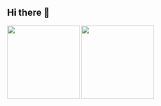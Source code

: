 ## Hi there 👋

<a href="https://github.com/hayashi3017">
  <img align="left" height="170px" src="https://github-readme-stats.vercel.app/api?username=hayashi3017&count_private=true&show_icons=true&theme=dracula" />
</a>
<a href="https://github.com/hayashi3017">
  <img align="left" height="170px" src="https://github-readme-stats.vercel.app/api/top-langs/?username=hayashi3017&layout=compact&theme=dracula" />
</a>

<!--
**hayashi3017/hayashi3017** is a ✨ _special_ ✨ repository because its `README.md` (this file) appears on your GitHub profile.

Here are some ideas to get you started:

- 🔭 I’m currently working on ...
- 🌱 I’m currently learning ...
- 👯 I’m looking to collaborate on ...
- 🤔 I’m looking for help with ...
- 💬 Ask me about ...
- 📫 How to reach me: ...
- 😄 Pronouns: ...
- ⚡ Fun fact: ...
-->
